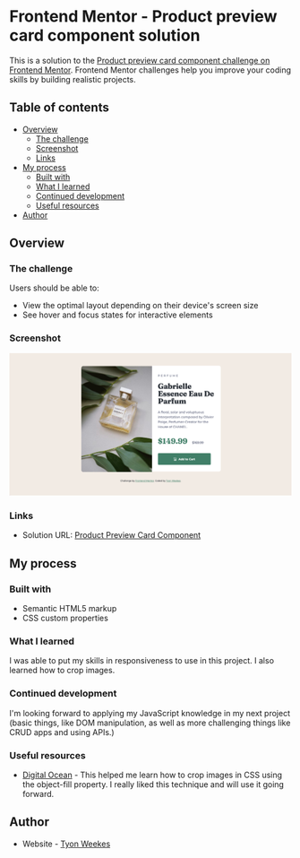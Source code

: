 # Frontend Mentor - Product preview card component solution

This is a solution to the [Product preview card component challenge on Frontend Mentor](https://www.frontendmentor.io/challenges/product-preview-card-component-GO7UmttRfa). Frontend Mentor challenges help you improve your coding skills by building realistic projects. 

## Table of contents

- [Overview](#overview)
  - [The challenge](#the-challenge)
  - [Screenshot](#screenshot)
  - [Links](#links)
- [My process](#my-process)
  - [Built with](#built-with)
  - [What I learned](#what-i-learned)
  - [Continued development](#continued-development)
  - [Useful resources](#useful-resources)
- [Author](#author)

## Overview

### The challenge

Users should be able to:

- View the optimal layout depending on their device's screen size
- See hover and focus states for interactive elements

### Screenshot

![](./screenshot.png)

### Links

- Solution URL: [Product Preview Card Component](https://monumental-klepon-d06904.netlify.app)

## My process

### Built with

- Semantic HTML5 markup
- CSS custom properties

### What I learned

I was able to put my skills in responsiveness to use in this project. I also learned how to crop images.

### Continued development

I'm looking forward to applying my JavaScript knowledge in my next project (basic things, like DOM manipulation, as well as more challenging things like CRUD apps and using APIs.)

### Useful resources

- [Digital Ocean](https://www.digitalocean.com/community/tutorials/css-cropping-images-object-fit) - This helped me learn how to crop images in CSS using the object-fill property. I really liked this technique and will use it going forward.

## Author

- Website - [Tyon Weekes](https://www.tyonweekes.com)

